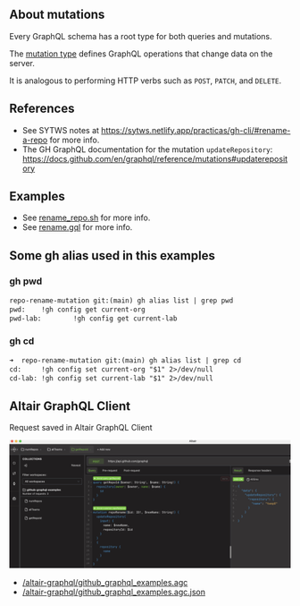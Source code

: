 ## About mutations

Every GraphQL schema has a root type for both queries and mutations. 

The [mutation type](https://graphql.github.io/graphql-spec/June2018/#sec-Type-System) defines GraphQL operations that change data on the server. 

It is analogous to performing HTTP verbs such as `POST`, `PATCH`, and `DELETE`.

## References

* See SYTWS notes at 
<https://sytws.netlify.app/practicas/gh-cli/#rename-a-repo> for more info.
* The GH GraphQL documentation for the mutation `updateRepository`: <https://docs.github.com/en/graphql/reference/mutations#updaterepository>
  
## Examples

- See [rename_repo.sh](rename_repo.sh) for more info.
- See [rename.gql](rename.gql) for more info.

## Some gh alias used in this examples

### gh pwd

```
repo-rename-mutation git:(main) gh alias list | grep pwd
pwd:    !gh config get current-org
pwd-lab:        !gh config get current-lab
```

### gh cd

```
➜  repo-rename-mutation git:(main) gh alias list | grep cd 
cd:     !gh config set current-org "$1" 2>/dev/null
cd-lab: !gh config set current-lab "$1" 2>/dev/null
```

## Altair GraphQL Client

Request saved in Altair GraphQL Client

![REPO RENAME Altair GraphQL Client](/images/altair-mutation.png)

* [/altair-graphql/github_graphql_examples.agc](/altair-graphql/github_graphql_examples.agc)
* [/altair-graphql/github_graphql_examples.agc.json](/altair-graphql/github_graphql_examples.agc.json)